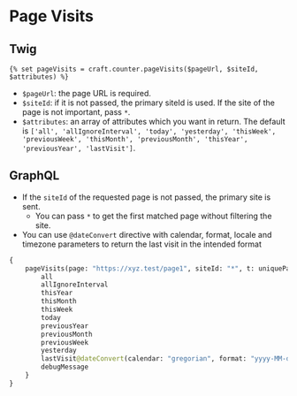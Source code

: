 # Page Visits

## Twig
```twig
{% set pageVisits = craft.counter.pageVisits($pageUrl, $siteId, $attributes) %}
```     
- `$pageUrl`: the page URL is required.  
- `$siteId`: if it is not passed, the primary siteId is used. If the site of the page is not important, pass `*`.  
- `$attributes`: an array of attributes which you want in return. The default is `['all', 'allIgnoreInterval', 'today', 'yesterday', 'thisWeek', 'previousWeek', 'thisMonth', 'previousMonth', 'thisYear', 'previousYear', 'lastVisit']`.  

## GraphQL
- If the `siteId` of the requested page is not passed, the primary site is sent.
  - You can pass `*` to get the first matched page without filtering the site.
- You can use `@dateConvert` directive with calendar, format, locale and timezone parameters to return the last visit in the intended format
```graphql
{
	pageVisits(page: "https://xyz.test/page1", siteId: "*", t: uniqueParam) {
		all
		allIgnoreInterval
		thisYear
		thisMonth
		thisWeek
		today
		previousYear
		previousMonth
		previousWeek
		yesterday
		lastVisit@dateConvert(calendar: "gregorian", format: "yyyy-MM-dd HH:mm:ss EEEE", locale: "en_US", timezone: "UTC")
		debugMessage
	}
}
```